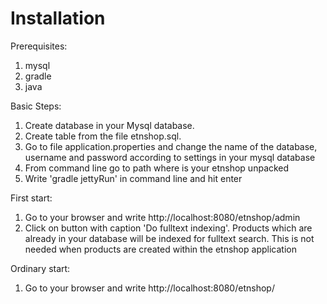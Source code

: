 # Installation
Prerequisites:

1. mysql
2. gradle
3. java
 
Basic Steps:

1. Create database in your Mysql database. 
2. Create table from the file etnshop.sql. 
3. Go to file application.properties and change the name of the database, username and password according to settings in your mysql database
4. From command line go to path where is your etnshop unpacked
5. Write 'gradle jettyRun' in command line and hit enter

First start:

1. Go to your browser and write http://localhost:8080/etnshop/admin
2. Click on button with caption 'Do fulltext indexing'. Products which are already in your database will be indexed for fulltext search. This is not needed when products are created within the etnshop application

Ordinary start:

1. Go to your browser and write http://localhost:8080/etnshop/


